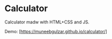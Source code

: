 # Calculator
Calculator madw with HTML+CSS and JS.

Demo: [https://muneebgulzar.github.io/calculator/]

